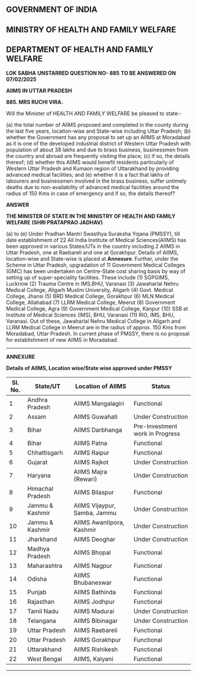 ## GOVERNMENT OF INDIA

## MINISTRY OF HEALTH AND FAMILY WELFARE

## DEPARTMENT OF HEALTH AND FAMILY WELFARE

**LOK SABHA**
**UNSTARRED QUESTION NO- 885**
**TO BE ANSWERED ON 07/02/2025**

**AIIMS IN UTTAR PRADESH**

**885. MRS RUCHI VIRA.**

Will the Minister of HEALTH AND FAMILY WELFARE be pleased to state:-

(a) the total number of AIIMS proposed and completed in the county during the last five years, location-wise and State-wise including Uttar Pradesh;
(b) whether the Government has any proposal to set up an AIIMS at Moradabad as it is one of the developed industrial district of Western Uttar Pradesh with population of about 38 lakhs and due to brass business, businessmen from the country and abroad are frequently visiting the place;
(c) if so, the details thereof;
(d) whether this AIIMS would benefit residents particularly of Western Uttar Pradesh and Kumaon region of Uttarakhand by providing advanced medical facilities; and
(e) whether it is a fact that lakhs of labourers and businessmen involved in the brass business, suffer untimely deaths due to non-availability of advanced medical facilities around the radius of 150 Kms in case of emergency and if so, the details thereof?

**ANSWER**

**THE MINISTER OF STATE IN THE MINISTRY OF HEALTH AND FAMILY WELFARE**
**(SHRI PRATAPRAO JADHAV)**

(a) to (e) Under Pradhan Mantri Swasthya Suraksha Yojana (PMSSY), till date establishment of 22 All India Institute of Medical Sciences(AIIMS) has been approved in various States/UTs in the country including 2 AIIMS in Uttar Pradesh, one at Raebareli and one at Gorakhpur. Details of AIIMS, location-wise and State-wise is placed at **Annexure**. Further, under the Scheme in Uttar Pradesh, upgradation of 11 Government Medical Colleges (GMC) has been undertaken on Centre-State cost sharing basis by way of setting up of super-speciality facilities. These include (1) SGPGIMS, Lucknow (2) Trauma Centre in IMS,BHU, Varanasi (3) Jawaharlal Nehru Medical College, Aligarh Muslim University, Aligarh (4) Govt. Medical College, Jhansi (5) BRD Medical College, Gorakhpur (6) MLN Medical College, Allahabad (7) LLRM Medical College, Meerut (8) Government Medical College, Agra (9) Government Medical College, Kanpur (10) SSB at Institute of Medical Sciences (IMS), BHU, Varanasi (11) RIO, IMS, BHU, Varanasi. Out of these, Jawaharlal Nehru Medical College in Aligarh and LLRM Medical College in Meerut are in the radius of approx. 150 Kms from Moradabad, Uttar Pradesh. In current phase of PMSSY, there is no proposal for establishment of new AIIMS in Moradabad.

---

**ANNEXURE**

**Details of AIIMS, Location wise/State wise approved under PMSSY**

| Sl. No. | State/UT         | Location of AIIMS            | Status                          |
| ------- | ---------------- | ---------------------------- | ------------------------------- |
| 1       | Andhra Pradesh   | AIIMS Mangalagiri            | Functional                      |
| 2       | Assam            | AIIMS Guwahati               | Under Construction              |
| 3       | Bihar            | AIIMS Darbhanga              | Pre-Investment work in Progress |
| 4       | Bihar            | AIIMS Patna                  | Functional                      |
| 5       | Chhattisgarh     | AIIMS Raipur                 | Functional                      |
| 6       | Gujarat          | AIIMS Rajkot                 | Under Construction              |
| 7       | Haryana          | AIIMS Majra (Rewari)         | Under Construction              |
| 8       | Himachal Pradesh | AIIMS Bilaspur               | Functional                      |
| 9       | Jammu & Kashmir  | AIIMS Vijaypur, Samba, Jammu | Under Construction              |
| 10      | Jammu & Kashmir  | AIIMS Awantipora, Kashmir    | Under Construction              |
| 11      | Jharkhand        | AIIMS Deoghar                | Under Construction              |
| 12      | Madhya Pradesh   | AIIMS Bhopal                 | Functional                      |
| 13      | Maharashtra      | AIIMS Nagpur                 | Functional                      |
| 14      | Odisha           | AIIMS Bhubaneswar            | Functional                      |
| 15      | Punjab           | AIIMS Bathinda               | Functional                      |
| 16      | Rajasthan        | AIIMS Jodhpur                | Functional                      |
| 17      | Tamil Nadu       | AIIMS Madurai                | Under Construction              |
| 18      | Telangana        | AIIMS Bibinagar              | Under Construction              |
| 19      | Uttar Pradesh    | AIIMS Raebareli              | Functional                      |
| 20      | Uttar Pradesh    | AIIMS Gorakhpur              | Functional                      |
| 21      | Uttarakhand      | AIIMS Rishikesh              | Functional                      |
| 22      | West Bengal      | AIIMS, Kalyani               | Functional                      |

---
